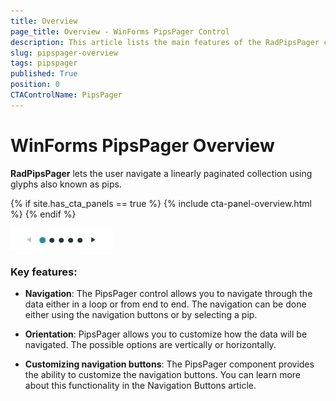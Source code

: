 ```yaml
---
title: Overview
page_title: Overview - WinForms PipsPager Control
description: This article lists the main features of the RadPipsPager control.
slug: pipspager-overview
tags: pipspager
published: True
position: 0
CTAControlName: PipsPager
---
```


# WinForms PipsPager Overview

__RadPipsPager__  lets the user navigate a linearly paginated collection using glyphs also known as pips.

{% if site.has_cta_panels == true %}
{% include cta-panel-overview.html %}
{% endif %}

![WinForms PipsPager Overview](images/pipspager-overview.gif)

### Key features:

* __Navigation__: The PipsPager control allows you to navigate through the data either in a loop or from end to end. The navigation can be done either using the navigation buttons or by selecting a pip.

* __Orientation__: PipsPager allows you to customize how the data will be navigated. The possible options are vertically or horizontally.

* __Customizing navigation buttons__: The PipsPager component provides the ability to customize the navigation buttons. You can learn more about this functionality in the Navigation Buttons article.



